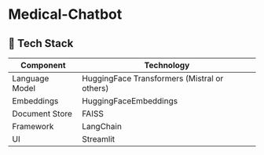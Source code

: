 # Medical-Chatbot

## 🧠 Tech Stack
| Component         | Technology             |
|------------------|------------------------|
| Language Model    | HuggingFace Transformers (Mistral or others) |
| Embeddings        | HuggingFaceEmbeddings |
| Document Store    | FAISS                 |
| Framework         | LangChain             |
| UI                | Streamlit             |

